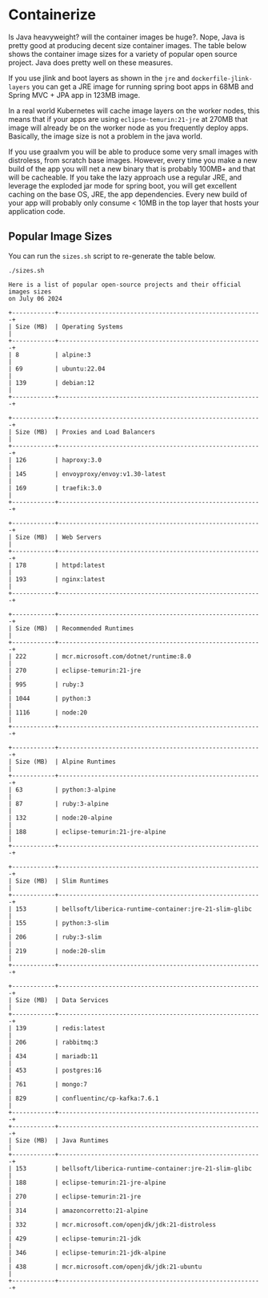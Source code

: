 # Containerize 

Is Java heavyweight? will the container images be huge?. Nope, Java is pretty 
good at producing decent size container images. The table below shows the container 
image sizes for a variety of popular open source project. Java does pretty 
well on these measures. 

If you use jlink and boot layers as shown in the `jre` and `dockerfile-jlink-layers` 
you can get a JRE image for running spring boot apps in 68MB and 
Spring MVC + JPA app in 123MB image.

In a real world Kubernetes will cache image layers on the worker nodes, this means
that if your apps are using `eclipse-temurin:21-jre` at 270MB that image will 
already be on the worker node as you frequently deploy apps. Basically,
the image size is not a problem in the java world.

If you use graalvm you will be able to produce some very small images with 
distroless, from scratch base images. However, every time you make a new build
of the app you will net a new binary that is probably 100MB+ and that will be 
cacheable. If you take the lazy approach use a regular JRE, and leverage 
the exploded jar mode for spring boot, you will get excellent caching on the 
base OS, JRE, the app dependencies. Every new build of your app will probably
only consume < 10MB in the top layer that hosts your application code. 


## Popular Image Sizes 
You can run the `sizes.sh` script to re-generate the table below. 

```text
./sizes.sh

Here is a list of popular open-source projects and their official images sizes
on July 06 2024

+------------+---------------------------------------------------------+
| Size (MB)  | Operating Systems                                       |
+------------+---------------------------------------------------------+
| 8          | alpine:3                                                |
| 69         | ubuntu:22.04                                            |
| 139        | debian:12                                               |
+------------+---------------------------------------------------------+

+------------+---------------------------------------------------------+
| Size (MB)  | Proxies and Load Balancers                              |
+------------+---------------------------------------------------------+
| 126        | haproxy:3.0                                             |
| 145        | envoyproxy/envoy:v1.30-latest                           |
| 169        | traefik:3.0                                             |
+------------+---------------------------------------------------------+

+------------+---------------------------------------------------------+
| Size (MB)  | Web Servers                                             |
+------------+---------------------------------------------------------+
| 178        | httpd:latest                                            |
| 193        | nginx:latest                                            |
+------------+---------------------------------------------------------+

+------------+---------------------------------------------------------+
| Size (MB)  | Recommended Runtimes                                    |
+------------+---------------------------------------------------------+
| 222        | mcr.microsoft.com/dotnet/runtime:8.0                    |
| 270        | eclipse-temurin:21-jre                                  |
| 995        | ruby:3                                                  |
| 1044       | python:3                                                |
| 1116       | node:20                                                 |
+------------+---------------------------------------------------------+

+------------+---------------------------------------------------------+
| Size (MB)  | Alpine Runtimes                                         |
+------------+---------------------------------------------------------+
| 63         | python:3-alpine                                         |
| 87         | ruby:3-alpine                                           |
| 132        | node:20-alpine                                          |
| 188        | eclipse-temurin:21-jre-alpine                           |
+------------+---------------------------------------------------------+

+------------+---------------------------------------------------------+
| Size (MB)  | Slim Runtimes                                           |
+------------+---------------------------------------------------------+
| 153        | bellsoft/liberica-runtime-container:jre-21-slim-glibc   |
| 155        | python:3-slim                                           |
| 206        | ruby:3-slim                                             |
| 219        | node:20-slim                                            |
+------------+---------------------------------------------------------+

+------------+---------------------------------------------------------+
| Size (MB)  | Data Services                                           |
+------------+---------------------------------------------------------+
| 139        | redis:latest                                            |
| 206        | rabbitmq:3                                              |
| 434        | mariadb:11                                              |
| 453        | postgres:16                                             |
| 761        | mongo:7                                                 |
| 829        | confluentinc/cp-kafka:7.6.1                             |
+------------+---------------------------------------------------------+
+------------+---------------------------------------------------------+
| Size (MB)  | Java Runtimes                                           |
+------------+---------------------------------------------------------+
| 153        | bellsoft/liberica-runtime-container:jre-21-slim-glibc   |
| 188        | eclipse-temurin:21-jre-alpine                           |
| 270        | eclipse-temurin:21-jre                                  |
| 314        | amazoncorretto:21-alpine                                |
| 332        | mcr.microsoft.com/openjdk/jdk:21-distroless             |
| 429        | eclipse-temurin:21-jdk                                  |
| 346        | eclipse-temurin:21-jdk-alpine                           |
| 438        | mcr.microsoft.com/openjdk/jdk:21-ubuntu                 |
+------------+---------------------------------------------------------+
```
